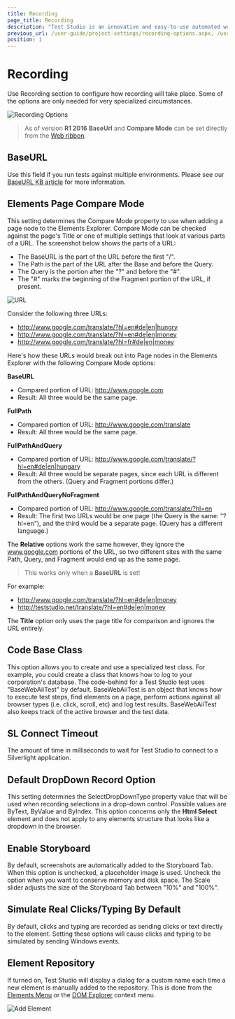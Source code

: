 ```yaml
---
title: Recording
page_title: Recording
description: "Test Studio is an innovative and easy-to-use automated web, WPF and load testing solution. Test Studio tests support essential technologies like ASP.NET AJAX, Silverlight, PHP and MVC. HTML5, Testing framework, functional testing, performance testing, load testing, exploratory testing, manual testing."
previous_url: /user-guide/project-settings/recording-options.aspx, /user-guide/project-settings/recording-options
position: 1
---
```

# Recording

Use Recording section to configure how recording will take place. Some of the options are only needed for very specialized circumstances.

![Recording Options][1]

> As of version **R1 2016** **BaseUrl** and **Compare Mode** can be set directly from the <a href="/getting-started/test-execution/quick-execution" target="_blank">Web ribbon</a>.

## BaseURL

Use this field if you run tests against multiple environments. Please see our <a href="/knowledge-base/test-execution-kb/base-url" target="_blank">BaseURL KB article</a> for more information.

## Elements Page Compare Mode

This setting determines the Compare Mode property to use when adding a page node to the Elements Explorer. Compare Mode can be checked against the page's Title or one of multiple settings that look at various parts of a URL. The screenshot below shows the parts of a URL:

- The BaseURL is the part of the URL before the first "/".
- The Path is the part of the URL after the Base and before the Query.
- The Query is the portion after the "?" and before the "#".
- The "#" marks the beginning of the Fragment portion of the URL, if present.

![URL][2] 

Consider the following three URLs:

- http://www.google.com/translate/?hl=en#de|en|hungry
- http://www.google.com/translate/?hl=en#de|en|money
- http://www.google.com/translate/?hl=fr#de|en|money

 
Here's how these URLs would break out into Page nodes in the Elements Explorer with the following Compare Mode options:

**BaseURL**

- Compared portion of URL: http://www.google.com
- Result: All three would be the same page.

**FullPath**

- Compared portion of URL: http://www.google.com/translate
- Result: All three would be the same page.
    
**FullPathAndQuery**

- Compared portion of URL: http://www.google.com/translate/?hl=en#de|en|hungary
- Result: All three would be separate pages, since each URL is different from the others. (Query and Fragment portions differ.)

**FullPathAndQueryNoFragment**

- Compared portion of URL: http://www.google.com/translate/?hl=en
- Result: The first two URLs would be one page (the Query is the same: "?hl=en"), and the third would be a separate page. (Query has a different language.)

The **Relative** options work the same however, they ignore the www.google.com portions of the URL, so two different sites with the same Path, Query, and Fragment would end up as the same page. 

> This works only when a **BaseURL** is set!

For example:
        
- http://www.google.com/translate/?hl=en#de|en|money
- http://teststudio.net/translate/?hl=en#de|en|money


The **Title** option only uses the page title for comparison and ignores the URL entirely.

## Code Base Class

This option allows you to create and use a specialized test class. For example, you could create a class that knows how to log to your corporation's database. The code-behind for a Test Studio test uses "BaseWebAiiTest" by default. BaseWebAiiTest is an object that knows how to execute test steps, find elements on a page, perform actions against all browser types (i.e. click, scroll, etc) and log test results. BaseWebAiiTest also keeps track of the active browser and the test data.

## SL Connect Timeout

The amount of time in milliseconds to wait for Test Studio to connect to a Silverlight application.


## Default DropDown Record Option

This setting determines the SelectDropDownType property value that will be used when recording selections in a drop-down control. Possible values are ByText, ByValue and ByIndex. 
This option concerns only the **Html Select** element and does not apply to any elements structure that looks like a dropdown in the browser.

## Enable Storyboard

By default, screenshots are automatically added to the Storyboard Tab. When this option is unchecked, a placeholder image is used. Uncheck the option when you want to conserve memory and disk space. The Scale slider adjusts the size of the Storyboard Tab between "10%" and "100%".

## Simulate Real Clicks/Typing By Default

By default, clicks and typing are recorded as sending clicks or text directly to the element. Setting these options will cause clicks and typing to be simulated by sending Windows events.

## Element Repository

If turned on, Test Studio will display a dialog for a custom name each time a new element is manually added to the repository. This is done from the <a href="/features/elements-menu/overview" target="_blank">Elements Menu</a> or the <a href="/features/elements-menu/dom-explorer" target="_blank">DOM Explorer</a> context menu.

![Add Element][3]

[1]: /img/features/project-settings/recording-options/fig1.png
[2]: /img/features/project-settings/recording-options/fig2.png
[3]: /img/features/project-settings/recording-options/fig3.png


